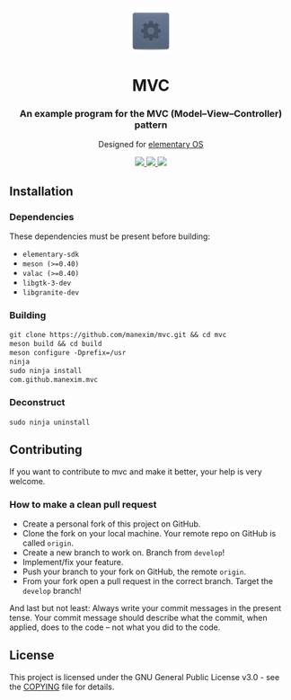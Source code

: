<div align="center">
  <span align="center"> <img width="80" height="80" class="center" src="data/icons/com.github.manexim.mvc.svg" alt="Icon"></span>
  <h1 align="center">MVC</h1>
  <h3 align="center">An example program for the MVC (Model–View–Controller) pattern</h3>
  <p align="center">Designed for <a href="https://elementary.io">elementary OS</a></p>
</div>

<p align="center">
  <a href="https://travis-ci.org/manexim/mvc">
    <img src="https://img.shields.io/travis/manexim/mvc.svg">
  </a>
  <a href="https://github.com/manexim/mvc/releases/">
    <img src="https://img.shields.io/github/release/manexim/mvc.svg">
  </a>
  <a href="https://github.com/manexim/mvc/blob/master/COPYING">
    <img src="https://img.shields.io/github/license/manexim/mvc.svg">
  </a>
</p>

## Installation

### Dependencies

These dependencies must be present before building:

-   `elementary-sdk`
-   `meson (>=0.40)`
-   `valac (>=0.40)`
-   `libgtk-3-dev`
-   `libgranite-dev`

### Building

```
git clone https://github.com/manexim/mvc.git && cd mvc
meson build && cd build
meson configure -Dprefix=/usr
ninja
sudo ninja install
com.github.manexim.mvc
```

### Deconstruct

```
sudo ninja uninstall
```

## Contributing

If you want to contribute to mvc and make it better, your help is very welcome.

### How to make a clean pull request

-   Create a personal fork of this project on GitHub.
-   Clone the fork on your local machine. Your remote repo on GitHub is called `origin`.
-   Create a new branch to work on. Branch from `develop`!
-   Implement/fix your feature.
-   Push your branch to your fork on GitHub, the remote `origin`.
-   From your fork open a pull request in the correct branch. Target the `develop` branch!

And last but not least: Always write your commit messages in the present tense.
Your commit message should describe what the commit, when applied, does to the code – not what you did to the code.

## License

This project is licensed under the GNU General Public License v3.0 - see the [COPYING](COPYING) file for details.
